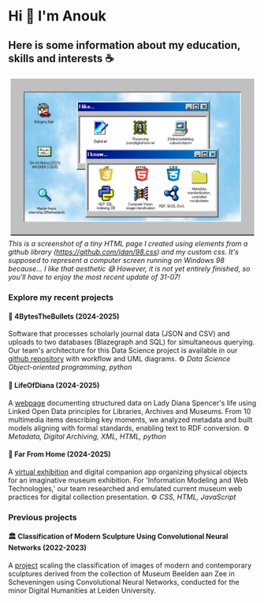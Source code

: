 # Hi 👋 I'm Anouk 
## Here is some information about my education, skills and interests ☕

![Screenshot](screenshot-3107v2.png)
_This is a screenshot of a tiny HTML page I created using elements from a github library (https://github.com/jdan/98.css) and my custom css. It's supposed to represent a computer screen running on Windows 98 because... I like that aesthetic 😅 However, it is not yet entirely finished, so you'll have to enjoy the most recent update of 31-07!_

### Explore my recent projects
#### 🐍 4BytesTheBullets (2024-2025)
Software that processes scholarly journal data (JSON and CSV) and uploads to two databases (Blazegraph and SQL) for simultaneous querying. Our team's architecture for this Data Science project is available in our [github repository](https://github.com/Ant-On-03/4BytesTheBullets) with workflow and UML diagrams.
⚙️ _Data Science Object-oriented programming, python_

#### 🌹 LifeOfDiana (2024-2025)
A [webpage](https://digitalctrlv.github.io/LifeOfDiana/) documenting structured data on Lady Diana Spencer's life using Linked Open Data principles for Libraries, Archives and Museums. From 10 multimedia items describing key moments, we analyzed metadata and built models aligning with formal standards, enabling text to RDF conversion.
⚙️ _Metadata, Digital Archiving, XML, HTML, python_

#### 🧭 Far From Home (2024-2025)
A [virtual exhibition](https://far-fromm-homme.github.io/Far-FroMM-HoMMe/documentation.html)  and digital companion app organizing physical objects for an imaginative museum exhibition. For 'Information Modeling and Web Technologies,' our team researched and emulated current museum web practices for digital collection presentation.
⚙️ _CSS, HTML, JavaScript_

### Previous projects
#### 🏛️ Classification of Modern Sculpture Using Convolutional Neural Networks (2022-2023)
A [project](sculpture-classification) scaling the classification of images of modern and contemporary sculptures derived from the collection of Museum Beelden aan Zee in Scheveningen using Convolutional Neural Networks, conducted for the minor Digital Humanities at Leiden University.
